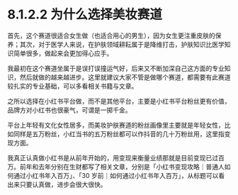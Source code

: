 # 8.1.2.2 为什么选择美妆赛道

首先，这个赛道很适合女生做（也适合用心的男生），因为女生更注重皮肤的保养；其次，对于医学人来说，在护肤领域耕耘属于是降维打击，护肤知识比医学知识简单很多，做起来会更加得心应手。

我最初在这个赛道坐属于是误打误撞运气好，后来又不断加深自己这方面的专业知识，然后就做的越来越进步。这里就建议大家不管是做哪个赛道，都需要有此赛道较扎实的专业基础，可以多看相关书籍与文章。

之所以选择在小红书平台做，而不是其他平台，主要是小红书平台粉丝更有价值，品牌方对小红书也很豪气，可谓是一掷千金。

平台上年轻有文化女性居多，而美妆护肤赛道的粉丝画像里主要就是年轻女性，比如同样是五万粉丝，小红当书的五万粉丝都可以作抖音的几十万粉丝用，这里指变现方面。

我真正认真做小红书是从前年开始的，用变现来衡量业绩那就是目前变现已过百万。前年和去年分别在生财都写了相关文章，分别是「小红书变现攻略｜普通人如何通过小红书年入百万」、「30 岁前｜如何通过小红书年入百万」，从标题可以看出来只要认真做，进步会很大很快。